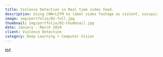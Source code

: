 ```yaml
---
title: Violence Detection in Real time video feed.
description: Using CNN+LSTM to label video footage as violent, suscpicious or safe.
image: img/portfolio/02-full.jpg
thumbnail: img/portfolio/02-thumbnail.jpg
date: January - March 2019
client: Violence Detection 
category: Deep Learning + Computer Vision
---
```

tbf.
